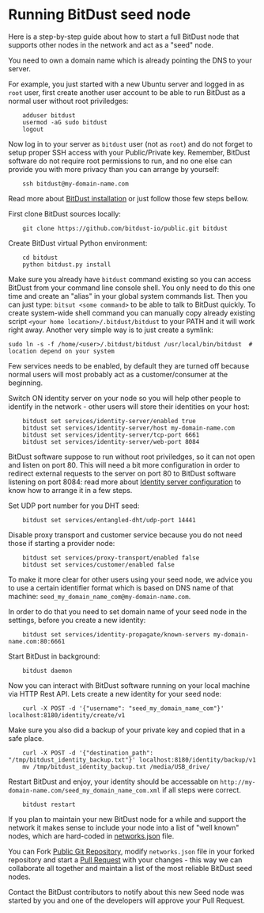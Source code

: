 # Running BitDust seed node

Here is a step-by-step guide about how to start a full BitDust node that supports other nodes in the network and act as a "seed" node.

You need to own a domain name which is already pointing the DNS to your server.

For example, you just started with a new Ubuntu server and logged in as `root` user, first create another user account to be able to run BitDust as a normal user without root priviledges:

        adduser bitdust
        usermod -aG sudo bitdust
        logout


Now log in to your server as `bitdust` user (not as `root`) and do not forget to setup proper SSH access with your Public/Private key. Remember, BitDust software do not require root permissions to run, and no one else can provide you with more privacy than you can arrange by yourself:

        ssh bitdust@my-domain-name.com


Read more about [BitDust installation](install.md) or just follow those few steps bellow.

First clone BitDust sources locally:

        git clone https://github.com/bitdust-io/public.git bitdust


Create BitDust virtual Python environment:
        
        cd bitdust
        python bitdust.py install


Make sure you already have `bitdust` command existing so you can access BitDust from your command line console shell.
You only need to do this one time and create an "alias" in your global system commands list. Then you can just type: `bitsut <some command>` to be able to talk to BitDust quickly. To create system-wide shell command you can manually copy already existing script `<your home location>/.bitdust/bitdust` to your PATH and it will work right away. Another very simple way is to just create a symlink:

    sudo ln -s -f /home/<user>/.bitdust/bitdust /usr/local/bin/bitdust  # location depend on your system


Few services needs to be enabled, by default they are turned off because normal users will most probably act as a customer/consumer at the beginning.

Switch ON identity server on your node so you will help other people to identify in the network - other users will store their identities on your host:

        bitdust set services/identity-server/enabled true
        bitdust set services/identity-server/host my-domain-name.com
        bitdust set services/identity-server/tcp-port 6661
        bitdust set services/identity-server/web-port 8084


BitDust software suppose to run without root priviledges, so it can not open and listen on port 80. This will need a bit more configuration in order to redirect external requests to the server on port 80 to BitDust software listening on port 8084: read more about [Identity server configuration](identity_server.md) to know how to arrange it in a few steps.

Set UDP port number for you DHT seed:

        bitdust set services/entangled-dht/udp-port 14441


Disable proxy transport and customer service because you do not need those if starting a provider node:

        bitdust set services/proxy-transport/enabled false
        bitdust set services/customer/enabled false


To make it more clear for other users using your seed node, we advice you to use a certain identifier format which is based on DNS name of that machine: `seed_my_domain_name_com@my-domain-name.com`.

In order to do that you need to set domain name of your seed node in the settings, before you create a new identity:

        bitdust set services/identity-propagate/known-servers my-domain-name.com:80:6661


Start BitDust in background:

        bitdust daemon


Now you can interact with BitDust software running on your local machine via HTTP Rest API. Lets create a new identity for your seed node:

        curl -X POST -d '{"username": "seed_my_domain_name_com"}' localhost:8180/identity/create/v1


Make sure you also did a backup of your private key and copied that in a safe place.

        curl -X POST -d '{"destination_path": "/tmp/bitdust_identity_backup.txt"}' localhost:8180/identity/backup/v1
        mv /tmp/bitdust_identity_backup.txt /media/USB_drive/


Restart BitDust and enjoy, your identity should be accessable on `http://my-domain-name.com/seed_my_domain_name_com.xml` if all steps were correct.

        bitdust restart


If you plan to maintain your new BitDust node for a while and support the network it makes sense to include your node into a list of "well known" nodes, which are hard-coded in [networks.json](https://github.com/bitdust-io/public/blob/master/networks.json) file.

You can Fork [Public Git Repository](https://github.com/bitdust-io/public), modify `networks.json` file in your forked repository and start a [Pull Request](https://github.com/bitdust-io/public/pulls) with your changes - this way we can collaborate all together and maintain a list of the most reliable BitDust seed nodes.

Contact the BitDust contributors to notify about this new Seed node was started by you and one of the developers will approve your Pull Request.



<div class=fbcomments markdown="1">
</div>
